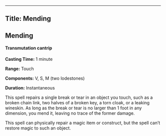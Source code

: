 -------------------------
Title: Mending
-------------------------

## Mending

#### Transmutation cantrip


**Casting Time:** 1 minute

**Range:** Touch

**Components:** V, S, M (two lodestones)

**Duration:** Instantaneous


This spell repairs a single break or tear in an object you touch, such
as a broken chain link, two halves of a broken key, a torn cloak, or a
leaking wineskin. As long as the break or tear is no larger than 1 foot
in any dimension, you mend it, leaving no trace of the former damage.

This spell can physically repair a magic item or construct, but the
spell can’t restore magic to such an object.


